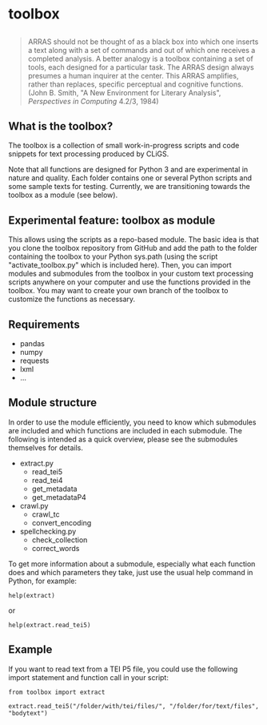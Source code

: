 toolbox
=======

## 
>ARRAS should not be thought of as a black box into which one inserts a text along with a set of commands and out of which one receives a completed analysis. A better analogy is a toolbox containing a set of tools, each designed for a particular task. The ARRAS design always presumes a human inquirer at the center. This ARRAS amplifies, rather than replaces, specific perceptual and cognitive functions. (John B. Smith, "A New Environment for Literary Analysis", *Perspectives in Computing* 4.2/3, 1984)

## What is the toolbox?

The toolbox is a collection of small work-in-progress scripts and code snippets for text processing produced by CLiGS.

Note that all functions are designed for Python 3 and are experimental in nature and quality. Each folder contains one or several Python scripts and some sample texts for testing. Currently, we are transitioning towards the toolbox as a module (see below). 

## Experimental feature: toolbox as module

This allows using the scripts as a repo-based module. The basic idea is that you clone the toolbox repository from GitHub and add the path to the folder containing the toolbox to your Python sys.path (using the script "activate_toolbox.py" which is included here). Then, you can import modules and submodules from the toolbox in your custom text processing scripts anywhere on your computer and use the functions provided in the toolbox. You may want to create your own branch of the toolbox to customize the functions as necessary. 

## Requirements

* pandas
* numpy
* requests
* lxml
* ...

## Module structure

In order to use the module efficiently, you need to know which submodules are included and which functions are included in each submodule. The following is intended as a quick overview, please see the submodules themselves for details. 

* extract.py
    * read_tei5
    * read_tei4
    * get_metadata
    * get_metadataP4
* crawl.py
    * crawl_tc
    * convert_encoding
* spellchecking.py
    * check_collection
    * correct_words

To get more information about a submodule, especially what each function does and which parameters they take, just use the usual help command in Python, for example: 

```
help(extract)
```
or
```
help(extract.read_tei5)
```


## Example

If you want to read text from a TEI P5 file, you could use the following import statement and function call in your script: 

```
from toolbox import extract

extract.read_tei5("/folder/with/tei/files/", "/folder/for/text/files", "bodytext")            
```
